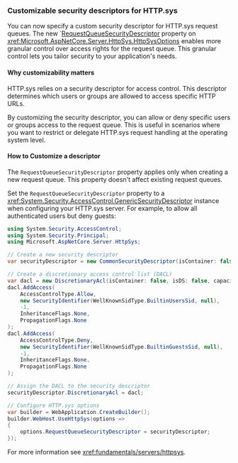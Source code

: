 ### Customizable security descriptors for HTTP.sys
<!--PR: https://github.com/dotnet/aspnetcore/pull/61325-->

You can now specify a custom security descriptor for HTTP.sys request queues. The new `[RequestQueueSecurityDescriptor](https://source.dot.net/#Microsoft.AspNetCore.Server.HttpSys/HttpSysOptions.cs,a556950881fd2d87) property on <xref:Microsoft.AspNetCore.Server.HttpSys.HttpSysOptions> enables more granular control over access rights for the request queue. This granular control lets you tailor security to your application's needs.

#### Why customizability matters

HTTP.sys relies on a security descriptor for access control. This descriptor determines which users or groups are allowed to access specific HTTP URLs.

By customizing the security descriptor, you can allow or deny specific users or groups access to the request queue. This is useful in scenarios where you want to restrict or delegate HTTP.sys request handling at the operating system level.

#### How to Customize a descriptor

The `RequestQueueSecurityDescriptor` property applies only when creating a new request queue. This property doesn't affect existing request queues.

Set the `RequestQueueSecurityDescriptor` property to a <xref:System.Security.AccessControl.GenericSecurityDescriptor> instance when configuring your HTTP.sys server. For example, to allow all authenticated users but deny guests:

```csharp
using System.Security.AccessControl;
using System.Security.Principal;
using Microsoft.AspNetCore.Server.HttpSys;

// Create a new security descriptor
var securityDescriptor = new CommonSecurityDescriptor(isContainer: false, isDS: false, sddlForm: string.Empty);

// Create a discretionary access control list (DACL)
var dacl = new DiscretionaryAcl(isContainer: false, isDS: false, capacity: 2);
dacl.AddAccess(
    AccessControlType.Allow,
    new SecurityIdentifier(WellKnownSidType.BuiltinUsersSid, null),
    -1,
    InheritanceFlags.None,
    PropagationFlags.None
);
dacl.AddAccess(
    AccessControlType.Deny,
    new SecurityIdentifier(WellKnownSidType.BuiltinGuestsSid, null),
    -1,
    InheritanceFlags.None,
    PropagationFlags.None
);

// Assign the DACL to the security descriptor
securityDescriptor.DiscretionaryAcl = dacl;

// Configure HTTP.sys options
var builder = WebApplication.CreateBuilder();
builder.WebHost.UseHttpSys(options =>
{
    options.RequestQueueSecurityDescriptor = securityDescriptor;
});
```

For more information see <xref:fundamentals/servers/httpsys>.
